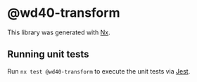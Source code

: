 # @wd40-transform

This library was generated with [Nx](https://nx.dev).

## Running unit tests

Run `nx test @wd40-transform` to execute the unit tests via [Jest](https://jestjs.io).

